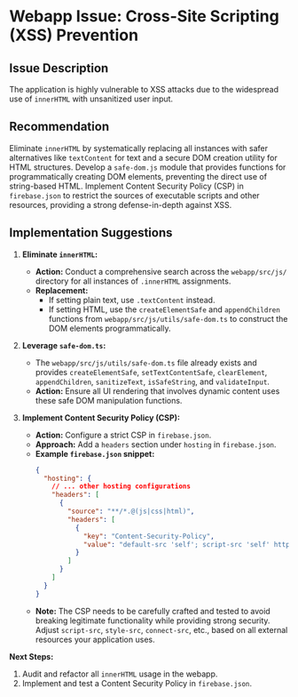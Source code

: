 # Webapp Issue: Cross-Site Scripting (XSS) Prevention

## Issue Description

The application is highly vulnerable to XSS attacks due to the widespread use of `innerHTML` with unsanitized user input.

## Recommendation

Eliminate `innerHTML` by systematically replacing all instances with safer alternatives like `textContent` for text and a secure DOM creation utility for HTML structures. Develop a `safe-dom.js` module that provides functions for programmatically creating DOM elements, preventing the direct use of string-based HTML. Implement Content Security Policy (CSP) in `firebase.json` to restrict the sources of executable scripts and other resources, providing a strong defense-in-depth against XSS.

## Implementation Suggestions

1.  **Eliminate `innerHTML`:**
    *   **Action:** Conduct a comprehensive search across the `webapp/src/js/` directory for all instances of `.innerHTML` assignments.
    *   **Replacement:**
        *   If setting plain text, use `.textContent` instead.
        *   If setting HTML, use the `createElementSafe` and `appendChildren` functions from `webapp/src/js/utils/safe-dom.ts` to construct the DOM elements programmatically.

2.  **Leverage `safe-dom.ts`:**
    *   The `webapp/src/js/utils/safe-dom.ts` file already exists and provides `createElementSafe`, `setTextContentSafe`, `clearElement`, `appendChildren`, `sanitizeText`, `isSafeString`, and `validateInput`.
    *   **Action:** Ensure all UI rendering that involves dynamic content uses these safe DOM manipulation functions.

3.  **Implement Content Security Policy (CSP):**
    *   **Action:** Configure a strict CSP in `firebase.json`.
    *   **Approach:** Add a `headers` section under `hosting` in `firebase.json`.
    *   **Example `firebase.json` snippet:**
        ```json
        {
          "hosting": {
            // ... other hosting configurations
            "headers": [
              {
                "source": "**/*.@(js|css|html)",
                "headers": [
                  {
                    "key": "Content-Security-Policy",
                    "value": "default-src 'self'; script-src 'self' https://www.gstatic.com; style-src 'self' https://fonts.googleapis.com https://cdnjs.cloudflare.com; font-src 'self' https://fonts.gstatic.com https://cdnjs.cloudflare.com; img-src 'self' data:; connect-src 'self' https://*.firebaseio.com https://*.cloudfunctions.net http://localhost:* ws://localhost:*; object-src 'none'; base-uri 'self'; form-action 'self'; frame-ancestors 'none';"
                  }
                ]
              }
            ]
          }
        }
        ```
    *   **Note:** The CSP needs to be carefully crafted and tested to avoid breaking legitimate functionality while providing strong security. Adjust `script-src`, `style-src`, `connect-src`, etc., based on all external resources your application uses.

**Next Steps:**
1.  Audit and refactor all `innerHTML` usage in the webapp.
2.  Implement and test a Content Security Policy in `firebase.json`.
